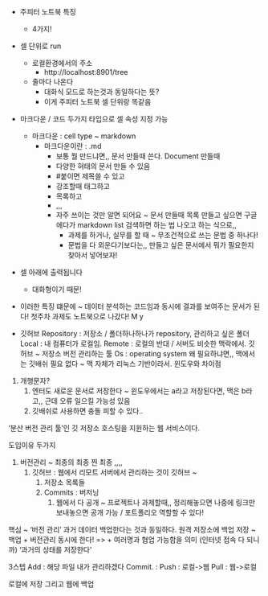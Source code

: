 - 주피터 노트북 특징
    - 4가지!
- 셀 단위로 run
    - 로컬환경에서의 주소
        - http://localhost:8901/tree
    - 줄마다 나온다
        - 대화식 모드로 하는것과 동일하다는 뜻?
        - 이게 주피터 노트북 셀 단위랑 똑같음
- 마크다운 / 코드 두가지 타입으로 셀 속성 지정 가능
    - 마크다운 : cell type ~ markdown
        - 마크다운이란 : .md 
            - 보통 뭘 만드냐면,, 문서 만들때 쓴다. Document 만들때
            - 다양한 혀태의 문서 만들 수 있음
            - #붙이면 제목쓸 수 있고
            - 강조할때 태그하고
            - 목록하고
            - ,,,
            - 자주 쓰이는 것만 알면 되어요 ~ 문서 만들때 목록 만들고 싶으면 구글에다가 markdown list 검색하면 하는 법 나오고 하는 식으로,,
                - 과제를 하거나, 실무를 할 때 ~ 무조건적으로 쓰는 문법 중 하나다!
                - 문법을 다 외운다기보다는,, 만들고 싶은 문서에서 뭐가 필요한지 찾아서 넣어보자!
- 셀 아래에 출력됩니다
    - 대화형이기 때문!
- 이러한 특징 떄문에 ~ 데이터 분석하는 코드임과 동시에 결과를 보여주는 문서가 된다!
첫주차 과제도 노트북으로 나갔다!
M y


- 깃허브
Repository : 저장소 / 폴더하나하나가 repository, 관리하고 싶은 폴더
Local : 내 컴퓨터가 로컬임. 
Remote : 로컬의 반대 / 서버도 비슷한 맥락에서.
깃허브 ~ 저장소 버전 관리하는 툴
Os : operating system
왜 필요하냐면,,
맥에서는 깃배쉬 필요 없다 ~ 맥 자체가 리눅스 기반이라서.
윈도우와 차이점
1. 개행문자?
    1. 엔터도 새로운 문서로 저장한다 ~ 윈도우에서는 a라고 저장된다면, 맥은 b라고,, 근데 오류 일으킬 가능성 있음
    2. 깃배쉬로 사용하면 충돌 피할 수 있다..

‘분산 버전 관리 툴’인 깃 저장소 호스팅을 지원하는 웹 서비스이다.

도입이유 두가지
1. 버전관리 ~ 최종의 최종 찐 최종 ,,,,
    1. 깃허브 : 웹에서 리모트 서버에서 관리하는 것이 깃허브 ~
        1. 저장소 목록들
        2. Commits : 버저닝
            1. 웹에서 다 공개 ~ 프로젝트나 과제할때,, 정리해놓으면 나중에 링크만 보내놓으면 공개 가능 / 포트폴리오 역할할 수 있다!

핵심 ~ ‘버전 관리’
과거 데이터 백업한다는 것과 동일하다.
원격 저장소에 백업 저장 ~ 백업 + 버전관리 동시에 한다!
=> + 여러명과 협업 가능함을 의미 (인터넷 접속 다 되니까)
‘과거의 상태를 저장한다’

3스텝
Add : 해당 파일 내가 관리하겠다
Commit. : 
Push : 로컬->웹
Pull : 웹->로컬


로컬에 저장
그리고
웹에 백업




```python

```
